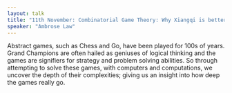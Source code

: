 ```yaml
---
layout: talk
title: "11th November: Combinatorial Game Theory: Why Xiangqi is better than Chess"
speaker: "Ambrose Law"
---
```


Abstract games, such as Chess and Go, have been played for 100s of years. Grand Champions are often hailed as geniuses of logical thinking and the games are signifiers for strategy and problem solving abilities. So through attempting to solve these games, with computers and computations, we uncover the depth of their complexities; giving us an insight into how deep the games really go.
